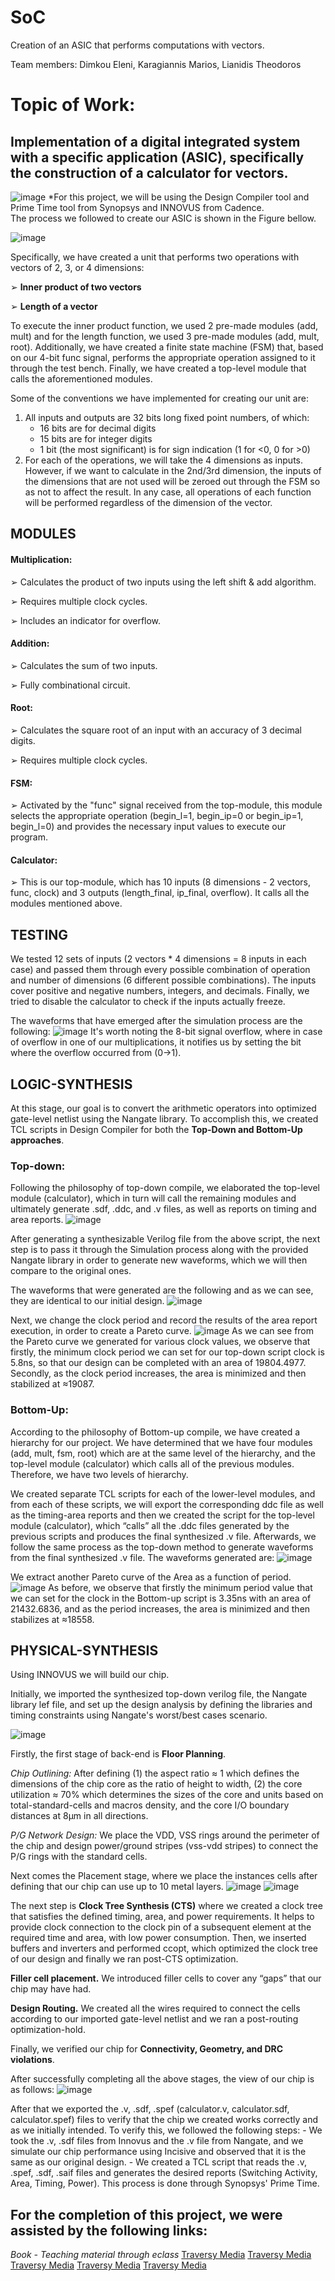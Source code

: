 # SoC

Creation of an ASIC that performs computations with vectors. 

Team members: Dimkou Eleni, Karagiannis Marios, Lianidis Theodorοs


# **Topic of Work:**

## Implementation of a digital integrated system with a specific application (ASIC), specifically the construction of a calculator for vectors. 

![image](https://user-images.githubusercontent.com/77272704/231000038-a07edc4a-c66e-4a45-aae5-6f568058bba9.png)
*For this project, we will be using the Design Compiler tool and Prime Time tool from Synopsys and INNOVUS from Cadence.
<br>
The process we followed to create our ASIC is shown in the Figure bellow.

![image](https://user-images.githubusercontent.com/77272704/231000261-748189ee-5de7-46e5-bbb3-a55e0c69ca0e.png)

Specifically, we have created a unit that performs two operations with vectors of 2, 3, or 4 dimensions: 
  
➢ **Inner product of two vectors**

➢ **Length of a vector**

To execute the inner product function, we used 2 pre-made modules (add, mult) and for the length function, we used 3 pre-made modules (add, mult, root). Additionally, we have created a finite state machine (FSM) that, based on our 4-bit func signal, performs the appropriate operation assigned to it through the test bench. Finally, we have created a top-level module that calls the aforementioned modules.

Some of the conventions we have implemented for creating our unit are:
1. All inputs and outputs are 32 bits long fixed point numbers, of which:
	 - 16 bits are for decimal digits
	 - 15 bits are for integer digits
	 - 1 bit (the most significant) is for sign indication (1 for <0, 0 for >0)
2. For each of the operations, we will take the 4 dimensions as inputs. However, if we want to calculate in the 2nd/3rd dimension, the inputs of the dimensions that are not used will be zeroed out through the FSM so as not to affect the result. In any case, all operations of each function will be performed regardless of the dimension of the vector.


## MODULES

#### Multiplication:

➢ Calculates the product of two inputs using the left shift & add algorithm. 

➢ Requires multiple clock cycles. 

➢ Includes an indicator for overflow.

#### Addition:

➢ Calculates the sum of two inputs.

➢ Fully combinational circuit.

#### Root:

➢ Calculates the square root of an input with an accuracy of 3 decimal digits. 

➢ Requires multiple clock cycles.

#### FSM: 

➢ Activated by the "func" signal received from the top-module, this module selects the appropriate operation (begin_l=1, begin_ip=0 or begin_ip=1, begin_l=0) and provides the necessary input values to execute our program.

#### Calculator:

➢ This is our top-module, which has 10 inputs (8 dimensions - 2 vectors, func, clock) and 3 outputs (length_final, ip_final, overflow). It calls all the modules mentioned above.


## **TESTING**

We tested 12 sets of inputs (2 vectors * 4 dimensions = 8 inputs in each case) and passed them through every possible combination of operation and number of dimensions (6 different possible combinations). The inputs cover positive and negative numbers, integers, and decimals. Finally, we tried to disable the calculator to check if the inputs actually freeze.

The waveforms that have emerged after the simulation process are the following:
![image](https://user-images.githubusercontent.com/77272704/231000486-871d5165-28f8-4e6c-a78d-7b8d68ad63b4.png)
It's worth noting the 8-bit signal overflow, where in case of overflow in one of our multiplications, it notifies us by setting the bit where the overflow occurred from (0→1).
  
  
## **LOGIC-SYNTHESIS**

At this stage, our goal is to convert the arithmetic operators into optimized gate-level netlist using the Nangate library. To accomplish this, we created TCL scripts in Design Compiler for both the **Top-Down and Bottom-Up approaches**.


### Top-down:

Following the philosophy of top-down compile, we elaborated the top-level module (calculator), which in turn will call the remaining modules and ultimately generate .sdf, .ddc, and .v files, as well as reports on timing and area reports.
![image](https://user-images.githubusercontent.com/77272704/231002186-1400dcb4-9ba5-4df1-a6cd-a4e5f3c6815d.png)

After generating a synthesizable Verilog file from the above script, the next step is to pass it through the Simulation process along with the provided Nangate library in order to generate new waveforms, which we will then compare to the original ones.

The waveforms that were generated are the following and as we can see, they are identical to our initial design.
![image](https://user-images.githubusercontent.com/77272704/231002261-8aebb0db-7f09-436a-a7f8-a14005478431.png)
  
Next, we change the clock period and record the results of the area report execution, in order to create a Pareto curve.
![image](https://user-images.githubusercontent.com/77272704/231002352-cd2b67fe-22d8-4c0a-8bef-c97ca8545e1d.png)
As we can see from the Pareto curve we generated for various clock values, we observe that firstly, the minimum clock period we can set for our top-down script clock is 5.8ns, so that our design can be completed with an area of 19804.4977. Secondly, as the clock period increases, the area is minimized and then stabilized at ≈19087.

### Bottom-Up:

According to the philosophy of Bottom-up compile, we have created a hierarchy for our project. We have determined that we have four modules (add, mult, fsm, root) which are at the same level of the hierarchy, and the top-level module (calculator) which calls all of the previous modules. Therefore, we have two levels of hierarchy.

We created separate TCL scripts for each of the lower-level modules, and from each of these scripts, we will export the corresponding ddc file as well as the timing-area reports and then we created the script for the top-level module (calculator), which “calls” all the .ddc files generated by the previous scripts and produces the final synthesized .v file.
Afterwards, we follow the same process as the top-down method to generate waveforms from the final synthesized .v file. The waveforms generated are:
![image](https://user-images.githubusercontent.com/77272704/231002963-1e9410e7-d236-45ad-ae54-9f4714990bcc.png)
 
We extract another Pareto curve of the Area as a function of period.
![image](https://user-images.githubusercontent.com/77272704/231003025-f175a9bd-bd9a-4079-a23c-d61f249e5c67.png)
As before, we observe that firstly the minimum period value that we can set for the clock in the Bottom-up script is 3.35ns with an area of 21432.6836, and as the period increases, the area is minimized and then stabilizes at ≈18558.


## **PHYSICAL-SYNTHESIS**

Using INNOVUS we will build our chip. 
  
Initially, we imported the synthesized top-down verilog file, the Nangate library lef file, and set up the design analysis by defining the libraries and timing constraints using Nangate's worst/best cases scenario.

![image](https://user-images.githubusercontent.com/77272704/231003335-7cdc62a1-39ad-4283-a6d7-1eca2fbb17f4.png)

Firstly, the first stage of back-end is **Floor Planning**. 

*Chip Outlining:* After defining (1) the aspect ratio ≈ 1 which defines the dimensions of the chip core as the ratio of height to width, (2) the core utilization ≈ 70% which determines the sizes of the core and units based on total-standard-cells and macros density, and the core I/O boundary distances at 8μm in all directions. 

*P/G Network Design:* We place the VDD, VSS rings around the perimeter of the chip and design power/ground stripes (vss-vdd stripes) to connect the P/G rings with the standard cells.

Next comes the Placement stage, where we place the instances cells after defining that our chip can use up to 10 metal layers.
![image](https://user-images.githubusercontent.com/77272704/231003615-96be6101-06bd-4d58-8d1a-4b5c113b15f9.png)
![image](https://user-images.githubusercontent.com/77272704/231003645-63611d6e-819d-4a0e-81cf-e4803f590df3.png)

The next step is **Clock Tree Synthesis (CTS)** where we created a clock tree that satisfies the defined timing, area, and power requirements. It helps to provide clock connection to the clock pin of a subsequent element at the required time and area, with low power consumption. 
Then, we inserted buffers and inverters and performed ccopt, which optimized the clock tree of our design and finally we ran post-CTS optimization.

**Filler cell placement.** We introduced filler cells to cover any “gaps” that our chip may have had.

**Design Routing.**  We created all the wires required to connect the cells according to our imported gate-level netlist and we ran a post-routing optimization-hold. 

Finally, we verified our chip for **Connectivity, Geometry, and DRC violations**.

After successfully completing all the above stages, the view of our chip is as follows:
![image](https://user-images.githubusercontent.com/77272704/231003948-3d3f02ef-cc7e-4e63-b0aa-b1c19066eb19.png)

After that we exported the .v, .sdf, .spef (calculator.v, calculator.sdf, calculator.spef) files to verify that the chip we created works correctly and as we initially intended. To verify this, we followed the following steps: 
    - We took the .v, .sdf files from Innovus and the .v file from Nangate, and we simulate our chip performance using Incisive and observed that it is the same as our original design.
    - We created a TCL script that reads the .v, .spef, .sdf, .saif files and generates the desired reports (Switching Activity, Area, Timing, Power). This process is done through Synopsys' Prime Time.
  
  
## For the completion of this project, we were assisted by the following links:

*Book - Teaching material through eclass*
[Traversy Media](https://eclass.uth.gr/modules/document/file.php/E-CE_U_141/Material/ug_asic_v18.pdf)
[Traversy Media](https://eclass.uth.gr/modules/document/file.php/E-CE_U_141/LabSoC_VLSI_Lec3A_rtl-to-netlist.pdf)
[Traversy Media](http://www.ids.item.uni-bremen.de/lectures/Intermediate_Tutorial/pr.html#sec-6)
[Traversy Media](https://www.einfochips.com/blog/asic-design-flow-in-vlsi-engineering-services-a-quick-guide/)
[Traversy Media](https://www.micro-ip.com/drchip.php?mode=2&cid=17)
